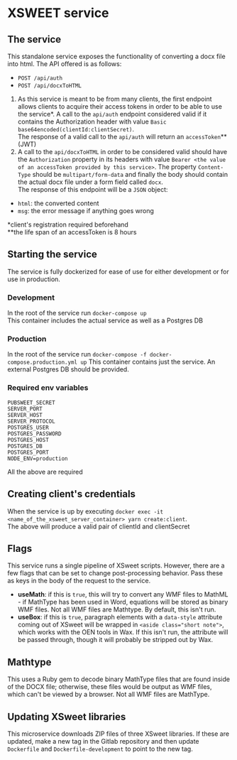 # XSWEET service

## The service

This standalone service exposes the functionality of converting a docx file into html. The API offered is as follows:

- `POST /api/auth`
- `POST /api/docxToHTML`

1. As this service is meant to be from many clients, the first endpoint allows clients to acquire their access tokens in order to be able to use the service\*. A call to the `api/auth` endpoint considered valid if it contains the Authorization header with value `Basic base64encoded(clientId:clientSecret)`.  
   The response of a valid call to the `api/auth` will return an `accessToken`\*\* (JWT)
2. A call to the `api/docxToHTML` in order to be considered valid should have the `Authorization` property in its headers with value `Bearer <the value of an accessToken provided by this service>`. The property `Content-Type` should be `multipart/form-data` and finally the body should contain the actual docx file under a form field called `docx`.  
   The response of this endpoint will be a `JSON` object:

- `html`: the converted content
- `msg`: the error message if anything goes wrong

\*client's registration required beforehand  
\*\*the life span of an accessToken is 8 hours

## Starting the service

The service is fully dockerized for ease of use for either development or for use in production.

### Development

In the root of the service run `docker-compose up`  
This container includes the actual service as well as a Postgres DB

### Production

In the root of the service run `docker-compose -f docker-compose.production.yml up`
This container contains just the service. An external Postgres DB should be provided.

### Required env variables

```
PUBSWEET_SECRET
SERVER_PORT
SERVER_HOST
SERVER_PROTOCOL
POSTGRES_USER
POSTGRES_PASSWORD
POSTGRES_HOST
POSTGRES_DB
POSTGRES_PORT
NODE_ENV=production
```

All the above are required

## Creating client's credentials

When the service is up by executing `docker exec -it <name_of_the_xsweet_server_container> yarn create:client`.  
The above will produce a valid pair of clientId and clientSecret

## Flags

This service runs a single pipeline of XSweet scripts. However, there are a few flags that can be set to change post-processing behavior. Pass these as keys in the body of the request to the service.

 - **useMath**: if this is `true`, this will try to convert any WMF files to MathML - if MathType has been used in Word, equations will be stored as binary WMF files. Not all WMF files are Mathtype. By default, this isn't run.
 - **useBox**: if this is `true`, paragraph elements with a `data-style` attribute coming out of XSweet will be wrapped in `<aside class="short note">`, which works with the OEN tools in Wax. If this isn't run, the attribute will be passed through, though it will probably be stripped out by Wax.

## Mathtype

This uses a Ruby gem to decode binary MathType files that are found inside of the DOCX file; otherwise, these files would be output as WMF files, which can't be viewed by a browser. Not all WMF files are MathType.

## Updating XSweet libraries

This microservice downloads ZIP files of three XSweet libraries. If these are updated, make a new tag in the Gitlab repository and then update `Dockerfile` and `Dockerfile-development` to point to the new tag.